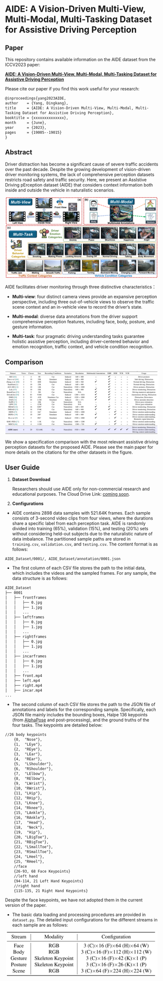 # AIDE: A Vision-Driven Multi-View, Multi-Modal, Multi-Tasking Dataset for Assistive Driving Perception

## Paper

This repository contains available information on the AIDE dataset from the ICCV2023 paper:

[**AIDE: A Vision-Driven Multi-View, Multi-Modal, Multi-Tasking Dataset for Assistive Driving Perception**](https://github.com/ydk122024/AIDE)<br>

Please cite our paper if you find this work useful for your research:

```
@inproceedings{yang2023AIDE,
author    = {Yang, Dingkang},
title     = {AIDE: A Vision-Driven Multi-View, Multi-Modal, Multi-Tasking Dataset for Assistive Driving Perception},
booktitle = {xxxxxxxxxxxxxx},
month     = {June},
year      = {2023},
pages     = {19005--19015}
} 
```

## Abstract

Driver distraction has become a significant cause of severe traffic accidents over the past decade. Despite the growing development of vision-driven driver monitoring systems, the lack of comprehensive perception datasets restricts road safety and traffic security. Here, we present an AssIstive Driving pErception dataset (AIDE) that considers context information both inside and outside the vehicle in naturalistic scenarios. 

![Image text](imgs/img1.png)

AIDE facilitates driver monitoring through three distinctive characteristics：

* **Multi-view**: four distinct camera views provide an expansive perception perspective, including three out-of-vehicle
views to observe the traffic scene context and an in-vehicle
view to record the driver’s state.

* **Multi-modal**: diverse data annotations from the driver support comprehensive perception features, including face, body, posture, and
gesture information.

* **Multi-task**: four pragmatic driving understanding tasks guarantee holistic assistive perception, including driver-centered behavior and emotion recognition, traffic context, and vehicle condition recognition.

## Comparison

![Image text](imgs/img2.png)

We show a specification comparison with the most relevant assistive driving perception datasets for the proposed AIDE. Please see the main paper for more details on the citations for the other datasets in the figure.

## User Guide

1. **Dataset Download**

   Researchers should use AIDE only for non-commercial research and educational purposes. The Cloud Drive Link: [coming soon](https://github.com/ydk122024/AIDE).

2. **Configurations**

* AIDE contains 2898 data samples with 521.64K frames. Each sample consists of 3-second video clips from four views, where the durations share a specific label from each perception task. AIDE is randomly divided into training (65%),
validation (15%), and testing (20%) sets without considering held-out subjects due to the naturalistic nature of data imbalance. The partitioned sample paths are stored in `training.csv`, `validation.csv`, and `testing.csv`.
The content format is as follows:

```
AIDE_Dataset/0001/, AIDE_Dataset/annotation/0001.json
```

* The first column of each CSV file stores the path to the initial data, which includes the videos and the sampled frames. For any sample, the data structure is as follows:

```
AIDE_Dataset
├── 0001
│   ├── frontframes
│   │   ├── 0.jpg
│   │   ├── 1.jpg
│   │   ...
│   ├── leftframes
│   │   ├── 0.jpg
│   │   ├── 1.jpg
│   │   ...
│   ├── rightframes
│   │   ├── 0.jpg
│   │   ├── 1.jpg
│   │   ...
│   ├── incarframes
│   │   ├── 0.jpg
│   │   ├── 1.jpg
│   │   ...
│   ├── front.mp4
│   ├── left.mp4
│   ├── right.mp4
│   ├── incar.mp4
...
```
* The second column of each CSV file stores the path to the JSON file of annotations and labels for the corresponding sample. Specifically, each JSON file mainly includes the bounding boxes, Halpe 136 keypoints (from [AlphaPose](https://github.com/MVIG-SJTU/AlphaPose) and post-processing), and the ground truths of the four tasks.
The keypoints are detailed below:

```
//26 body keypoints
    {0,  "Nose"},
    {1,  "LEye"},
    {2,  "REye"},
    {3,  "LEar"},
    {4,  "REar"},
    {5,  "LShoulder"},
    {6,  "RShoulder"},
    {7,  "LElbow"},
    {8,  "RElbow"},
    {9,  "LWrist"},
    {10, "RWrist"},
    {11, "LHip"},
    {12, "RHip"},
    {13, "LKnee"},
    {14, "Rknee"},
    {15, "LAnkle"},
    {16, "RAnkle"},
    {17,  "Head"},
    {18,  "Neck"},
    {19,  "Hip"},
    {20, "LBigToe"},
    {21, "RBigToe"},
    {22, "LSmallToe"},
    {23, "RSmallToe"},
    {24, "LHeel"},
    {25, "RHeel"},
    //face
    {26-93, 68 Face Keypoints}
    //left hand
    {94-114, 21 Left Hand Keypoints}
    //right hand
    {115-135, 21 Right Hand Keypoints}
```
Despite the face keypoints, we have not adopted them in the current version of the paper.

* The basic data loading and processing procedures are provided in `dataset.py`. The detailed input configurations for the different streams in each sample are as follows:

<p align="center">
<img src='imgs/img3.png' width="500px"/>

